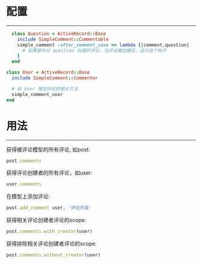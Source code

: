 配置
=========
---------

```ruby
  class Question < ActiveRecord::Base
    include SimpleComment::Commentable
    simple_comment :after_comment_save => lambda {|comment,question|
      # 如果是针对 question 创建的评论，当评论被创建后，运行这个钩子
    }
  end
```

```ruby
class User < ActiveRecord::Base
  include SimpleComment::Commenter

  # 给 User 增加评论的相关方法
  simple_comment_user
end
```

用法
========
--------

获得被评论模型的所有评论, 如post:
```ruby
post.comments
```
获得评论创建者的所有评论，如user:
```ruby
user.comments
```
在模型上添加评论:
```ruby
post.add_comment user, '评论内容'
```
获得相关评论创建者评论的scope:
```ruby
post.comments.with_creator(user)
```
获得排除相关评论创建者评论的scope:
```ruby
post.comments.without_creator(user)
```
